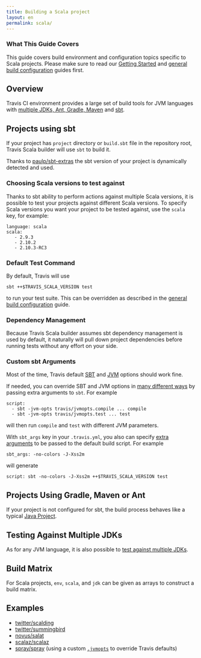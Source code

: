 ```yaml
---
title: Building a Scala project
layout: en
permalink: scala/
---
```


### What This Guide Covers

This guide covers build environment and configuration topics specific to Scala projects. Please make sure to read our [Getting Started](/docs/user/getting-started/) and [general build configuration](/docs/user/build-configuration/) guides first.

## Overview

Travis CI environment provides a large set of build tools for JVM languages with [multiple JDKs, Ant, Gradle, Maven](/docs/user/languages/java/#Overview) and [sbt](http://www.scala-sbt.org).

## Projects using sbt

If your project has `project` directory or `build.sbt` file in the repository root, Travis Scala builder will use `sbt` to build it.

Thanks to [paulp/sbt-extras](https://github.com/paulp/sbt-extras) the sbt version of your project is dynamically detected and used.

### Choosing Scala versions to test against

Thanks to sbt ability to perform actions against multiple Scala versions, it is possible to test your projects against different Scala versions. To specify Scala versions you want your project to be tested against, use the `scala` key, for example:

    language: scala
    scala:
       - 2.9.3
       - 2.10.2
       - 2.10.3-RC3

### Default Test Command

By default, Travis will use

    sbt ++$TRAVIS_SCALA_VERSION test

to run your test suite. This can be overridden as described in the [general build configuration](/docs/user/build-configuration/) guide.

### Dependency Management

Because Travis Scala builder assumes sbt dependency management is used by default, it naturally will pull down project dependencies before running tests without any effort on your side.

### Custom sbt Arguments

Most of the time, Travis default [SBT](https://github.com/travis-ci/travis-cookbooks/blob/master/ci_environment/sbt/templates/default/sbtopts.erb) and [JVM](https://github.com/travis-ci/travis-cookbooks/blob/master/ci_environment/sbt/templates/default/jvmopts.erb) options should work fine.

If needed, you can override SBT and JVM options in [many different ways](https://github.com/paulp/sbt-extras#sbt--h) by passing extra arguments to `sbt`.
For example

    script:
      - sbt -jvm-opts travis/jvmopts.compile ... compile
      - sbt -jvm-opts travis/jvmopts.test ... test

will then run `compile` and `test` with different JVM parameters.

With `sbt_args` key in your `.travis.yml`, you also can specify [extra arguments](https://github.com/paulp/sbt-extras#sbt--h) to be passed to the default build script.
For example

    sbt_args: -no-colors -J-Xss2m

will generate

    script: sbt -no-colors -J-Xss2m ++$TRAVIS_SCALA_VERSION test


## Projects Using Gradle, Maven or Ant

If your project is not configured for sbt, the build process behaves like a typical [Java Project](/docs/user/languages/java).

## Testing Against Multiple JDKs

As for any JVM language, it is also possible to [test against multiple JDKs](/docs/user/languages/java/#Testing-Against-Multiple-JDKs).

## Build Matrix

For Scala projects, `env`, `scala`, and `jdk` can be given as arrays
to construct a build matrix.

## Examples

* [twitter/scalding](https://github.com/twitter/scalding/blob/master/.travis.yml)
* [twitter/summingbird](https://github.com/twitter/summingbird/blob/master/.travis.yml)
* [novus/salat](https://github.com/novus/salat/blob/master/.travis.yml)
* [scalaz/scalaz](https://github.com/scalaz/scalaz/blob/scalaz-seven/.travis.yml)
* [spray/spray](https://github.com/spray/spray/blob/master/.travis.yml) (using a custom [`.jvmopts`](https://github.com/spray/spray/blob/master/.jvmopts) to override Travis defaults)

